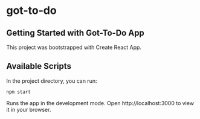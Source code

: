 # got-to-do

## Getting Started with Got-To-Do App

This project was bootstrapped with Create React App.

## Available Scripts
In the project directory, you can run:

```
npm start
```
Runs the app in the development mode.
Open http://localhost:3000 to view it in your browser.
